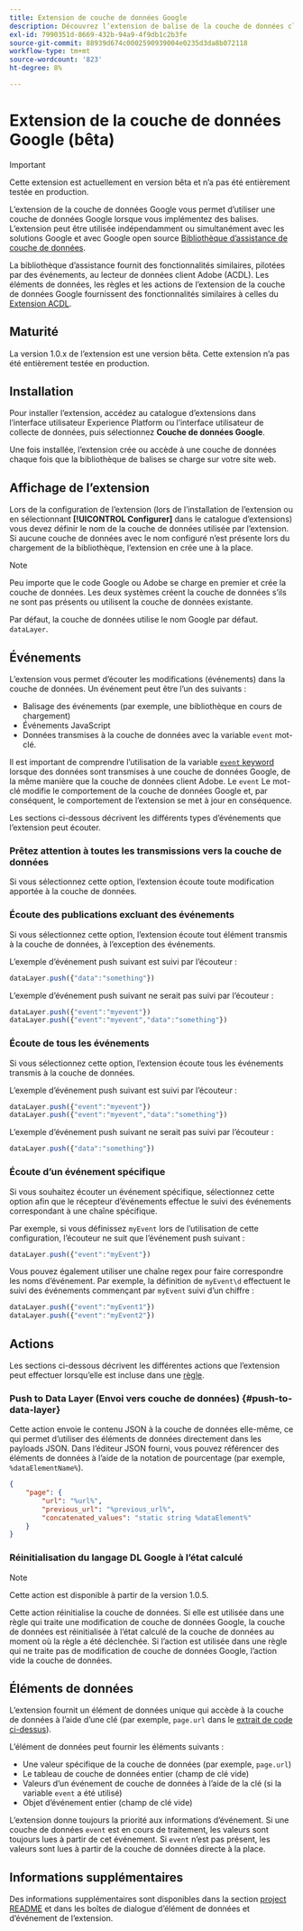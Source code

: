 ```yaml
---
title: Extension de couche de données Google
description: Découvrez l’extension de balise de la couche de données client Google dans Adobe Experience Platform.
exl-id: 7990351d-8669-432b-94a9-4f9db1c2b3fe
source-git-commit: 88939d674c0002590939004e0235d3da8b072118
workflow-type: tm+mt
source-wordcount: '823'
ht-degree: 8%

---
```


# Extension de la couche de données Google (bêta)

>[!IMPORTANT]
>
>Cette extension est actuellement en version bêta et n’a pas été entièrement testée en production.

L’extension de la couche de données Google vous permet d’utiliser une couche de données Google lorsque vous implémentez des balises. L’extension peut être utilisée indépendamment ou simultanément avec les solutions Google et avec Google open source [Bibliothèque d’assistance de couche de données](https://github.com/google/data-layer-helper).

La bibliothèque d’assistance fournit des fonctionnalités similaires, pilotées par des événements, au lecteur de données client Adobe (ACDL). Les éléments de données, les règles et les actions de l’extension de la couche de données Google fournissent des fonctionnalités similaires à celles du [Extension ACDL](../client-data-layer/overview.md).

## Maturité

La version 1.0.x de l’extension est une version bêta. Cette extension n’a pas été entièrement testée en production.

## Installation

Pour installer l’extension, accédez au catalogue d’extensions dans l’interface utilisateur Experience Platform ou l’interface utilisateur de collecte de données, puis sélectionnez **Couche de données Google**.

Une fois installée, l’extension crée ou accède à une couche de données chaque fois que la bibliothèque de balises se charge sur votre site web.

## Affichage de l’extension

Lors de la configuration de l’extension (lors de l’installation de l’extension ou en sélectionnant **[!UICONTROL Configurer]** dans le catalogue d’extensions) vous devez définir le nom de la couche de données utilisée par l’extension. Si aucune couche de données avec le nom configuré n’est présente lors du chargement de la bibliothèque, l’extension en crée une à la place.

>[!NOTE]
>
>Peu importe que le code Google ou Adobe se charge en premier et crée la couche de données. Les deux systèmes créent la couche de données s’ils ne sont pas présents ou utilisent la couche de données existante.

Par défaut, la couche de données utilise le nom Google par défaut. `dataLayer`.

## Événements

L’extension vous permet d’écouter les modifications (événements) dans la couche de données. Un événement peut être l’un des suivants :

* Balisage des événements (par exemple, une bibliothèque en cours de chargement)
* Événements JavaScript
* Données transmises à la couche de données avec la variable `event` mot-clé.

Il est important de comprendre l’utilisation de la variable [`event` keyword](https://developers.google.com/tag-platform/devguides/datalayer#use_a_data_layer_with_event_handlers) lorsque des données sont transmises à une couche de données Google, de la même manière que la couche de données client Adobe. Le `event` Le mot-clé modifie le comportement de la couche de données Google et, par conséquent, le comportement de l’extension se met à jour en conséquence.

Les sections ci-dessous décrivent les différents types d’événements que l’extension peut écouter.

### Prêtez attention à toutes les transmissions vers la couche de données

Si vous sélectionnez cette option, l’extension écoute toute modification apportée à la couche de données.

### Écoute des publications excluant des événements

Si vous sélectionnez cette option, l’extension écoute tout élément transmis à la couche de données, à l’exception des événements.

L’exemple d’événement push suivant est suivi par l’écouteur :

```js
dataLayer.push({"data":"something"})
```

L’exemple d’événement push suivant ne serait pas suivi par l’écouteur :

```js
dataLayer.push({"event":"myevent"})
dataLayer.push({"event":"myevent","data":"something"})
```

### Écoute de tous les événements

Si vous sélectionnez cette option, l’extension écoute tous les événements transmis à la couche de données.

L’exemple d’événement push suivant est suivi par l’écouteur :

```js
dataLayer.push({"event":"myevent"})
dataLayer.push({"event":"myevent","data":"something"})
```

L’exemple d’événement push suivant ne serait pas suivi par l’écouteur :

```js
dataLayer.push({"data":"something"})
```

### Écoute d’un événement spécifique

Si vous souhaitez écouter un événement spécifique, sélectionnez cette option afin que le récepteur d’événements effectue le suivi des événements correspondant à une chaîne spécifique.

Par exemple, si vous définissez `myEvent` lors de l’utilisation de cette configuration, l’écouteur ne suit que l’événement push suivant :

```js
dataLayer.push({"event":"myEvent"})
```

Vous pouvez également utiliser une chaîne regex pour faire correspondre les noms d’événement. Par exemple, la définition de `myEvent\d` effectuent le suivi des événements commençant par `myEvent` suivi d’un chiffre :

```js
dataLayer.push({"event":"myEvent1"})
dataLayer.push({"event":"myEvent2"})
```

## Actions

Les sections ci-dessous décrivent les différentes actions que l’extension peut effectuer lorsqu’elle est incluse dans une [règle](../../../ui/managing-resources/rules.md).

### Push to Data Layer (Envoi vers couche de données) {#push-to-data-layer}

Cette action envoie le contenu JSON à la couche de données elle-même, ce qui permet d’utiliser des éléments de données directement dans les payloads JSON. Dans l’éditeur JSON fourni, vous pouvez référencer des éléments de données à l’aide de la notation de pourcentage (par exemple, `%dataElementName%`).

```json
{
    "page": {
        "url": "%url%",
        "previous_url": "%previous_url%",
        "concatenated_values": "static string %dataElement%"
    }
}
```

### Réinitialisation du langage DL Google à l’état calculé

>[!NOTE]
>
>Cette action est disponible à partir de la version 1.0.5.

Cette action réinitialise la couche de données. Si elle est utilisée dans une règle qui traite une modification de couche de données Google, la couche de données est réinitialisée à l’état calculé de la couche de données au moment où la règle a été déclenchée. Si l’action est utilisée dans une règle qui ne traite pas de modification de couche de données Google, l’action vide la couche de données.

## Éléments de données

L’extension fournit un élément de données unique qui accède à la couche de données à l’aide d’une clé (par exemple, `page.url` dans le [extrait de code ci-dessus](#push-to-data-layer)).

L’élément de données peut fournir les éléments suivants :

* Une valeur spécifique de la couche de données (par exemple, `page.url`)
* Le tableau de couche de données entier (champ de clé vide)
* Valeurs d’un événement de couche de données à l’aide de la clé (si la variable `event` a été utilisé)
* Objet d’événement entier (champ de clé vide)

L’extension donne toujours la priorité aux informations d’événement. Si une couche de données `event` est en cours de traitement, les valeurs sont toujours lues à partir de cet événement. Si `event` n’est pas présent, les valeurs sont lues à partir de la couche de données directe à la place.

## Informations supplémentaires 

Des informations supplémentaires sont disponibles dans la section [project README](https://github.com/adobe/reactor-extension-googledatalayer/blob/main/README.md) et dans les boîtes de dialogue d’élément de données et d’événement de l’extension.
